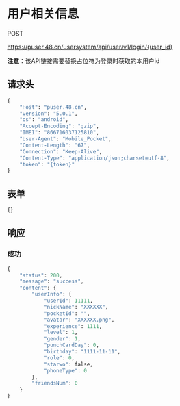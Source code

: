 # 用户相关信息

POST

https://puser.48.cn/usersystem/api/user/v1/login/{user_id}

**注意**：该API链接需要替换占位符为登录时获取的本用户id

## 请求头

```python
{
    "Host": "puser.48.cn",
    "version": "5.0.1",
    "os": "android",
    "Accept-Encoding": "gzip",
    "IMEI": "866716037125810",
    "User-Agent": "Mobile_Pocket",
    "Content-Length": "67",
    "Connection": "Keep-Alive",
    "Content-Type": "application/json;charset=utf-8",
    "token": "{token}"
}
```

## 表单

```python
{}
```

## 响应

### 成功

```python
{
	"status": 200,
	"message": "success",
	"content": {
		"userInfo": {
			"userId": 11111,
			"nickName": "XXXXXX",
			"pocketId": "",
			"avatar": "XXXXXX.png",
			"experience": 1111,
			"level": 1,
			"gender": 1,
			"punchCardDay": 0,
			"birthday": "1111-11-11",
			"role": 0,
			"starwo": false,
			"phoneType": 0
		},
		"friendsNum": 0
	}
}
```
